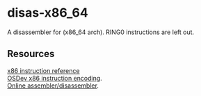 # disas-x86_64
A disassembler for (x86_64 arch). RING0 instructions are left out.

## Resources
[x86 instruction reference](http://ref.x86asm.net/geek64.html) <br>
[OSDev x86 instruction encoding](https://wiki.osdev.org/X86-64_Instruction_Encoding). <br>
[Online assembler/disassembler](https://defuse.ca/online-x86-assembler.htm). <br>
